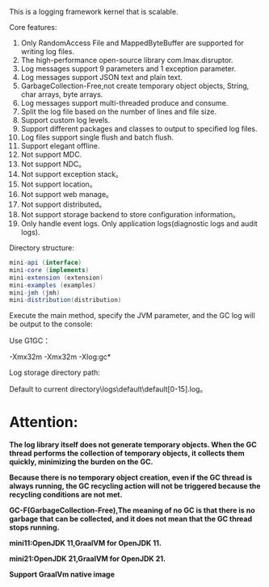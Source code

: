 This is a logging framework kernel that is scalable.

Core features:

1. Only RandomAccess File and MappedByteBuffer are supported for writing log files.
2. The high-performance open-source library com.lmax.disruptor.
3. Log messages support 9 parameters and 1 exception parameter.
4. Log messages support JSON text and plain text.
5. GarbageCollection-Free,not create temporary object objects, String, char arrays, byte arrays.
6. Log messages support multi-threaded produce and consume.
7. Split the log file based on the number of lines and file size.
8. Support custom log levels.
9. Support different packages and classes to output to specified log files.
10. Log files support single flush and batch flush.
11. Support elegant offline.
12. Not support MDC.
13. Not support NDC。
14. Not support exception stack。
15. Not support location。
16. Not support web manage。
17. Not support distributed。
18. Not support storage backend to store configuration information。
19. Only handle event logs. Only application logs(diagnostic logs and audit logs).

Directory structure:

```java
mini-api (interface)
mini-core (implements)
mini-extension (extension)
mini-examples (examples)
mini-jmh (jmh)
mini-distribution(distribution)
```

Execute the main method, specify the JVM parameter, and the GC log will be output to the console:

Use G1GC：

-Xmx32m -Xmx32m -Xlog:gc*

Log storage directory path:

Default to current directory\logs\default\default[0-15].log。

# **Attention:**

**The log library itself does not generate temporary objects. When the GC thread performs the collection of temporary objects, it collects them quickly, minimizing the burden on the GC.**

**Because there is no temporary object creation, even if the GC thread is always running, the GC recycling action will not be triggered because the recycling conditions are not met.**

**GC-F(GarbageCollection-Free),The meaning of no GC is that there is no garbage that can be collected, and it does not mean that the GC thread stops running.**

**mini11:OpenJDK 11,GraalVM for OpenJDK 11.**

**mini21:OpenJDK 21,GraalVM for OpenJDK 21.**

**Support GraalVm native image**
